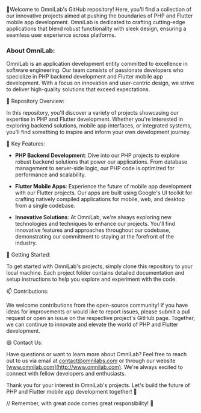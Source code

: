 
👋Welcome to OmniLab's GitHub repository! Here, you'll find a collection of our innovative projects aimed at pushing the boundaries of PHP and Flutter mobile app development. OmniLab is dedicated to crafting cutting-edge applications that blend robust functionality with sleek design, ensuring a seamless user experience across platforms.

### About OmniLab:

OmniLab is an application development entity committed to excellence in software engineering. Our team consists of passionate developers who specialize in PHP backend development and Flutter mobile app development. With a focus on innovation and user-centric design, we strive to deliver high-quality solutions that exceed expectations.

👀 Repository Overview:

In this repository, you'll discover a variety of projects showcasing our expertise in PHP and Flutter development. Whether you're interested in exploring backend solutions, mobile app interfaces, or integrated systems, you'll find something to inspire and inform your own development journey.

🌱 Key Features:

- **PHP Backend Development**: Dive into our PHP projects to explore robust backend solutions that power our applications. From database management to server-side logic, our PHP code is optimized for performance and scalability.

- **Flutter Mobile Apps**: Experience the future of mobile app development with our Flutter projects. Our apps are built using Google's UI toolkit for crafting natively compiled applications for mobile, web, and desktop from a single codebase.

- **Innovative Solutions**: At OmniLab, we're always exploring new technologies and techniques to enhance our projects. You'll find innovative features and approaches throughout our codebase, demonstrating our commitment to staying at the forefront of the industry.

💞️ Getting Started:

To get started with OmniLab's projects, simply clone this repository to your local machine. Each project folder contains detailed documentation and setup instructions to help you explore and experiment with the code.

📫 Contributions:

We welcome contributions from the open-source community! If you have ideas for improvements or would like to report issues, please submit a pull request or open an issue on the respective project's GitHub page. Together, we can continue to innovate and elevate the world of PHP and Flutter development.

😄 Contact Us:

Have questions or want to learn more about OmniLab? Feel free to reach out to us via email at [contact@omnilabs.com](mailto:contact@omnilabs.com) or through our website [www.omnilab.com](http://www.omnilab.com). We're always excited to connect with fellow developers and enthusiasts.

Thank you for your interest in OmniLab's projects. Let's build the future of PHP and Flutter mobile app development together! 🚀

// Remember, with great code comes great responsibility! 🦄

<!---
OmniLabs-Inc/OmniLabs-Inc is a ✨ special ✨ repository because its `README.md` (this file) appears on your GitHub profile.
You can click the Preview link to take a look at your changes.
--->
